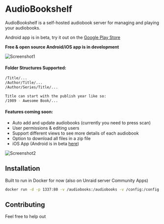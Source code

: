 # AudioBookshelf

AudioBookshelf is a self-hosted audiobook server for managing and playing your audiobooks.

Android app is in beta, try it out on the [Google Play Store](https://play.google.com/store/apps/details?id=com.audiobookshelf.app)

**Free & open source Android/iOS app is in development**

<img alt="Screenshot1" src="https://github.com/advplyr/audiobookshelf/raw/master/images/ss_streaming.png" />


#### Folder Structures Supported:

```bash
/Title/...
/Author/Title/...
/Author/Series/Title/...

Title can start with the publish year like so:
/1989 - Awesome Book/...
```


#### Features coming soon:

* Auto add and update audiobooks (currently you need to press scan)
* User permissions & editing users
* Support different views to see more details of each audiobook
* Option to download all files in a zip file
* iOS App (Android is in beta [here](https://play.google.com/store/apps/details?id=com.audiobookshelf.app))

<img alt="Screenshot2" src="https://github.com/advplyr/audiobookshelf/raw/master/images/ss_audiobook.png" />

## Installation

Built to run in Docker for now (also on Unraid server Community Apps)

```bash
docker run -d -p 1337:80 -v /audiobooks:/audiobooks -v /config:/config -v /metadata:/metadata --name audiobookshelf --rm advplyr/audiobookshelf
```

## Contributing

Feel free to help out